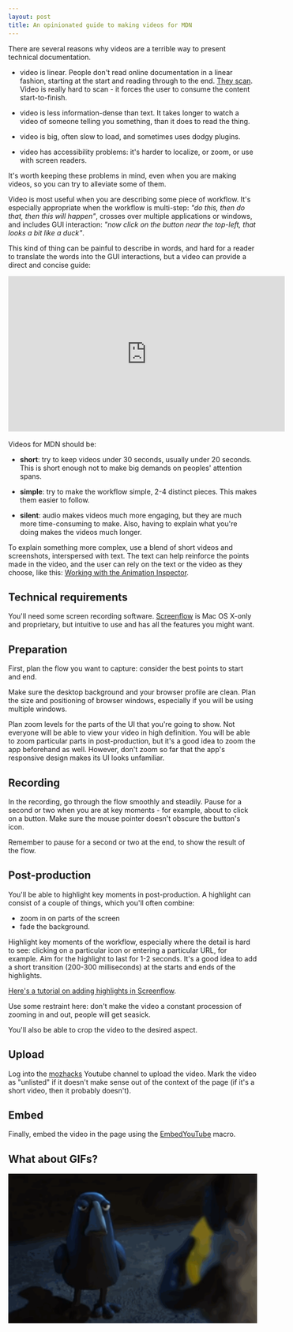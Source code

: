 ```yaml
---
layout: post
title: An opinionated guide to making videos for MDN
---
```


There are several reasons why videos are a terrible way to present technical documentation.

* video is linear. People don't read online documentation in a linear fashion, starting at the start and reading through to the end. [They scan](http://www.sensible.com/chapter.html). Video is really hard to scan - it forces the user to consume the content start-to-finish.

* video is less information-dense than text. It takes longer to watch a video of someone telling you something, than it does to read the thing.

* video is big, often slow to load, and sometimes uses dodgy plugins.

* video has accessibility problems: it's harder to localize, or zoom, or use with screen readers.

It's worth keeping these problems in mind, even when you are making videos, so you can try to alleviate some of them.

<!--more-->

Video is most useful when you are describing some piece of workflow. It's especially appropriate when the workflow is multi-step: *"do this, then do that, then this will happen"*, crosses over multiple applications or windows, and includes GUI interaction: *"now click on the button near the top-left, that looks a bit like a duck"*.

This kind of thing can be painful to describe in words, and hard for a reader to translate the words into the GUI interactions, but a video can provide a direct and concise guide:

<iframe width="560" height="315" src="https://www.youtube.com/embed/HMozipAjrYA" frameborder="0" allowfullscreen></iframe>

Videos for MDN should be:

* **short**: try to keep videos under 30 seconds, usually under 20 seconds. This is short enough not to make big demands on peoples' attention spans.

* **simple**: try to make the workflow simple, 2-4 distinct pieces. This makes them easier to follow.

* **silent**: audio makes videos much more engaging, but they are much more time-consuming to make. Also, having to explain what you're doing makes the videos much longer.

To explain something more complex, use a blend of short videos and screenshots, interspersed with text. The text can help reinforce the points made in the video, and the user can rely on the text or the video as they choose, like this: [Working with the Animation Inspector](https://developer.mozilla.org/en-US/docs/Tools/Page_Inspector/How_to/Work_with_animations#Animation_inspector).

## Technical requirements

You'll need some screen recording software. [Screenflow](http://www.telestream.net/screenflow/overview.htm) is Mac OS X-only and proprietary, but intuitive to use and has all the features you might want.

## Preparation

First, plan the flow you want to capture: consider the best points to start and end.

Make sure the desktop background and your browser profile are clean. Plan the size and positioning of browser windows, especially if you will be using multiple windows.

Plan zoom levels for the parts of the UI that you're going to show. Not everyone will be able to view your video in high definition. You will be able to zoom particular parts in post-production, but it's a good idea to zoom the app beforehand as well. However, don't zoom so far that the app's responsive design makes its UI looks unfamiliar.

## Recording

In the recording, go through the flow smoothly and steadily. Pause for a second or two when you are at key moments - for example, about to click on a button. Make sure the mouse pointer doesn't obscure the button's icon.

Remember to pause for a second or two at the end, to show the result of the flow.

## Post-production

You'll be able to highlight key moments in post-production. A highlight can consist of a couple of things, which you'll often combine:

* zoom in on parts of the screen
* fade the background.

Highlight key moments of the workflow, especially where the detail is hard to see: clicking on a particular icon or entering a particular URL, for example. Aim for the highlight to last for 1-2 seconds. It's a good idea to add a short transition (200-300 milliseconds) at the starts and ends of the highlights.

[Here's a tutorial on adding highlights in Screenflow](https://photography.tutsplus.com/tutorials/how-to-add-custom-callouts-to-screencast-videos-in-screenflow--cms-27122).

Use some restraint here: don't make the video a constant procession of zooming in and out, people will get seasick.

You'll also be able to crop the video to the desired aspect.

## Upload

Log into the [mozhacks](https://www.youtube.com/user/mozhacks/videos) Youtube channel to upload the video. Mark the video as "unlisted" if it doesn't make sense out of the context of the page (if it's a short video, then it probably doesn't).

## Embed

Finally, embed the video in the page using the [EmbedYouTube](https://github.com/mozilla/kumascript/blob/master/macros/EmbedYouTube.ejs) macro.

## What about GIFs?

![](../images/mummy-crow.gif)
